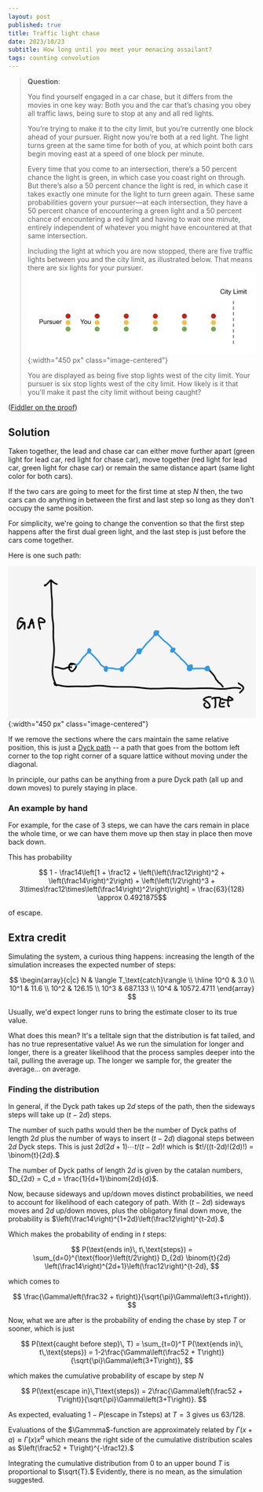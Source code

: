 ```yaml
---
layout: post
published: true
title: Traffic light chase
date: 2023/10/23
subtitle: How long until you meet your menacing assailant?
tags: counting convolution
---
```


>**Question**:
>
>You find yourself engaged in a car chase, but it differs from the movies in one key way: Both you and the car that’s chasing you obey all traffic laws, being sure to stop at any and all red lights.
>
>You’re trying to make it to the city limit, but you’re currently one block ahead of your pursuer. Right now you’re both at a red light. The light turns green at the same time for both of you, at which point both cars begin moving east at a speed of one block per minute.
>
>Every time that you come to an intersection, there’s a 50 percent chance the light is green, in which case you coast right on through. But there’s also a 50 percent chance the light is red, in which case it takes exactly one minute for the light to turn green again. These same probabilities govern your pursuer—at each intersection, they have a 50 percent chance of encountering a green light and a 50 percent chance of encountering a red light and having to wait one minute, entirely independent of whatever you might have encountered at that same intersection.
>
>Including the light at which you are now stopped, there are five traffic lights between you and the city limit, as illustrated below. That means there are six lights for your pursuer.
>![](/img/2023-10-23-traffic-chase-diagram.png.PNG){:width="450 px" class="image-centered"} 
>
>You are displayed as being five stop lights west of the city limit. Your pursuer is six stop lights west of the city limit.
>How likely is it that you’ll make it past the city limit without being caught?

<!--more-->

([Fiddler on the proof](https://thefiddler.substack.com/p/can-you-ride-out-the-slow-car-chase))

## Solution

Taken together, the lead and chase car can either move further apart (green light for lead car, red light for chase car), move together (red light for lead car, green light for chase car) or remain the same distance apart (same light color for both cars).

If the two cars are going to meet for the first time at step $N$ then, the two cars can do anything in between the first and last step so long as they don't occupy the same position. 

For simplicity, we're going to change the convention so that the first step happens after the first dual green light, and the last step is just before the cars come together.

Here is one such path:

![image of gap over time](/img/2023-10-23-dyck-path.png){:width="450 px" class="image-centered"}

If we remove the sections where the cars maintain the same relative position, this is just a [Dyck path](https://mathworld.wolfram.com/DyckPath.html) -- a path that goes from the bottom left corner to the top right corner of a square lattice without moving under the diagonal. 

In principle, our paths can be anything from a pure Dyck path (all up and down moves) to purely staying in place. 

### An example by hand

For example, for the case of 3 steps, we can have the cars remain in place the whole time, or we can have them move up then stay in place then move back down. 

This has probability 

$$ 1 - \frac14\left[1 + \frac12 + \left(\left(\frac12\right)^2 + \left(\frac14\right)^2\right) + \left(\left(1/2\right)^3 + 3\times\frac12\times\left(\frac14\right)^2\right)\right] = \frac{63}{128} \approx 0.4921875$$

of escape.

## Extra credit

Simulating the system, a curious thing happens: increasing the length of the simulation increases the expected number of steps:

$$
\begin{array}{c|c}
  N & \langle T_\text{catch}\rangle \\ \hline
  10^0 & 3.0 \\ 
  10^1 & 11.6 \\ 
  10^2 & 126.15 \\ 
  10^3 & 687.133 \\ 
  10^4 & 10572.4711
\end{array}
$$

Usually, we'd expect longer runs to bring the estimate closer to its true value. 

What does this mean? It's a telltale sign that the distribution is fat tailed, and has no true representative value! As we run the simulation for longer and longer, there is a greater likelihood that the process samples deeper into the tail, pulling the average up. The longer we sample for, the greater the average... on average.

### Finding the distribution

In general, if the Dyck path takes up $2d$ steps of the path, then the sideways steps will take up $(t - 2d)$ steps. 

The number of such paths would then be the number of Dyck paths of length $2d$ plus the number of ways to insert $(t-2d)$ diagonal steps between $2d$ Dyck steps. This is just $2d(2d+1)\cdots t/(t-2d)!$ which is $t!/((t-2d)!(2d)!) = \binom{t}{2d}.$

The number of Dyck paths of length $2d$ is given by the catalan numbers, $D_{2d} = C_d = \frac{1}{d+1}\binom{2d}{d}$.

Now, because sideways and up/down moves distinct probabilities, we need to account for likelihood of each category of path. With $(t-2d)$ sideways moves and $2d$ up/down moves, plus the obligatory final down move, the probability is $\left(\frac14\right)^{1+2d}\left(\frac12\right)^{t-2d}.$

Which makes the probability of ending in $t$ steps:

$$ P(\text{ends in}\, t\,\text{steps}) = \sum_{d=0}^{\text{floor}\left(t/2\right)} D_{2d} \binom{t}{2d} \left(\frac14\right)^{2d+1}\left(\frac12\right)^{t-2d}, $$

which comes to 

$$ \frac{\Gamma\left(\frac32 + t\right)}{\sqrt{\pi}\Gamma\left(3+t\right)}. $$

Now, what we are after is the probability of ending the chase by step $T$ or sooner, which is just

$$ P(\text{caught before step}\, T) = \sum_{t=0}^T P(\text{ends in}\, t\,\text{steps}) = 1-2\frac{\Gamma\left(\frac52 + T\right)}{\sqrt{\pi}\Gamma\left(3+T\right)}, $$

which makes the cumulative probability of escape by step $N$

$$ P(\text{escape in}\,T\text{steps}) = 2\frac{\Gamma\left(\frac52 + T\right)}{\sqrt{\pi}\Gamma\left(3+T\right)}. $$

As expected, evaluating $1-P(\text{escape in}\,T\text{steps})$ at $T=3$ gives us $63/128.$

Evaluations of the $\Gammma$-function are approximately related by $\Gamma\left(x + a\right) \approx \Gamma\left(x\right)x^a$ which means the right side of the cumulative distribution scales as $\left(\frac52 + T\right)^{-\frac12}.$ 

Integrating the cumulative distribution from $0$ to an upper bound $T$ is proportional to $\sqrt{T}.$ Evidently, there is no mean, as the simulation suggested.

<br>

